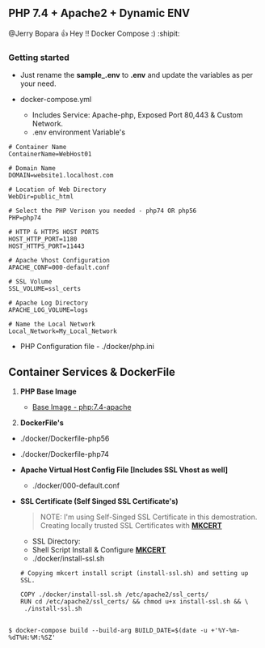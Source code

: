 ## PHP 7.4 + Apache2 + Dynamic ENV

@Jerry Bopara :+1: Hey !! Docker Compose :) :shipit:

<!--lint disable awesome-toc-->
### Getting started

- Just rename the **sample_.env** to **.env** and update the variables as per your need.

- docker-compose.yml 
   - Includes Service: Apache-php, Exposed Port 80,443 & Custom Network.
   - .env environment Variable's
```
# Container Name
ContainerName=WebHost01

# Domain Name 
DOMAIN=website1.localhost.com

# Location of Web Directory 
WebDir=public_html

# Select the PHP Verison you needed - php74 OR php56
PHP=php74

# HTTP & HTTPS HOST PORTS
HOST_HTTP_PORT=1180
HOST_HTTPS_PORT=11443

# Apache Vhost Configuration
APACHE_CONF=000-default.conf

# SSL Volume
SSL_VOLUME=ssl_certs

# Apache Log Directory 
APACHE_LOG_VOLUME=logs

# Name the Local Network 
Local_Network=My_Local_Network
```

- PHP Configuration file - ./docker/php.ini 

## Container Services & DockerFile 
 1. **PHP Base Image**
    - [Base Image - php:7.4-apache](https://hub.docker.com/_/php)


 2.  **DockerFile's** 
   - ./docker/Dockerfile-php56
   - ./docker/Dockerfile-php74

- **Apache Virtual Host Config File [Includes SSL Vhost as well]** 
   - ./docker/000-default.conf 

- **SSL Certificate (Self Singed SSL Certificate's)**
   > NOTE: I'm using Self-Singed SSL Certificate in this demostration. Creating locally trusted SSL Certificates
   with [**MKCERT**](https://github.com/FiloSottile/mkcert)

   - SSL Directory: 
   - Shell Script Install & Configure [**MKCERT**](https://github.com/FiloSottile/mkcert) 
   - ./docker/install-ssl.sh 

   ```
   # Copying mkcert install script (install-ssl.sh) and setting up SSL.
   
   COPY ./docker/install-ssl.sh /etc/apache2/ssl_certs/
   RUN cd /etc/apache2/ssl_certs/ && chmod u+x install-ssl.sh && \
	./install-ssl.sh 
   ```   

## 
```
$ docker-compose build --build-arg BUILD_DATE=$(date -u +'%Y-%m-%dT%H:%M:%SZ'
```